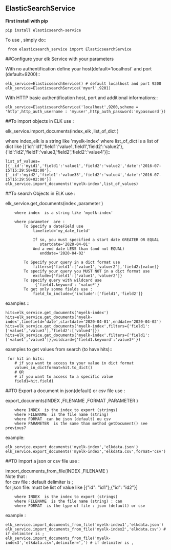 ElasticSearchService
---------------------

**First install with pip**

    pip install elasticsearch-service

To use , simply do::

     from elasticsearch_service import ElasticsearchService

##Configure your elk Service with your parameters


With no authentification define your host(default='localhost' and  port (default=9200)::

    elk_service=ElasticsearchService() # default localhost and port 9200
    elk_service=ElasticsearchService('myurl',9201)

With HTTP basic authentification host, port and additional informations::

    elk_service=ElasticsearchService('localhost',9200,scheme = 'http',http_auth_username : 'myuser',http_auth_password:'mypassword'})

##To import objects in ELK use :


elk_service.import_documents(index_elk ,list_of_dict )

where index_elk  is a string like 'myelk-index'
where list_of_dict  is a list of dict like [{'id':'id1','field1':'value1,'field1','field2':'value2'},{'id':'id2','field1':'value3,'field2','field2':'value4'}]::

    list_of_values=[{'_id':'myid1','field1':'value1','field2':'value2','date':'2016-07-15T15:29:50+02:00'},{'_id':'myid2','field1':'value33','field2':'value4','date':'2016-07-15T15:29:50+02:00'}]
    elk_service.import_documents('myelk-index',list_of_values)

##To search Objects in ELK use :


elk_service.get_documents(index ,parameter )

        where index  is a string like 'myelk-index'

        where parameter  are :
            To Specify a dateField use
                timefield='my_date_field'

                If so, you must specified a start date GREATER OR EQUAL
                   startdate='2020-04-01'
                And a end date LESS than (and not EQUAL)
                   enddate='2020-04-02'

            To Specify your query in a dict format use
                filters={'field1':['value1','valuer2'],'field2:[value]}
            To specify your query you MUST NOT in a dict format use
                exclude={'field1':['value1','valuer2']}
            To specify query with wildcard use
                 {'field1.keyword': 'value*'}
            To get only somme fields use :
                field_to_include={'include':['field1','field2']}

examples ::

    hits=elk_service.get_documents('myelk-index')
    hits=elk_service.get_documents('myelk-index',timefield='date',startdate='2020-04-01',enddate='2020-04-02')
    hits=elk_service.get_documents('myelk-index',filters={'field1':['value1','value3'],'field2':['value4']})
    hits=elk_service.get_documents('myelk-index',filters={'field1':['value1','value3']},wildcard={'field1.keyword':'value3*'})

examples to get values from search (to have hits)::

     for hit in hits:
        # if you want to access to your value in dict format
        values_in_dictformat=hit.to_dict()
        # OR
        # if you want to access to a specific value
        field1=hit.field1


##TO Export a document in json(default) or csv file use :


export_documents(INDEX ,FILENAME ,FORMAT ,PARAMETER )

        where INDEX  is the index to export (strings)
        where FILENAME  is the file name (string)
        where FORMAT  can be json (default) ou csv
        where PARAMETER  is the same than method getDocument() see previous7

example:

    elk_service.export_documents('myelk-index','elkdata.json')
    elk_service.export_documents('myelk-index','elkdata.csv',format='csv')

##TO Import a json or csv file use :


import_documents_from_file(INDEX ,FILENAME )<br/>
Note that :<br/>
 for csv file : default delimiter is ; <br/>
 for json file: must be list of value like [{"id": "id1"},{"id": "id2"}] <br/>



        where INDEX  is the index to export (strings)
        where FILENAME  is the file name (string) : can
        where FORMAT  is the type of file : json (default) or csv

example :

    elk_service.import_documents_from_file('myelk-index1','elkdata.json')
    elk_service.import_documents_from_file('myelk-index2','elkdata.csv') # if delimiter is ;
    elk_service.import_documents_from_file('myelk-index3','elkdata.csv',delimiter=',') # if delimiter is ,
